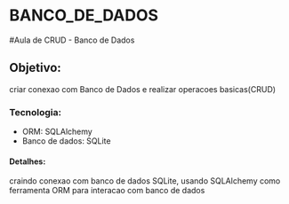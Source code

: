 # BANCO_DE_DADOS
#Aula de CRUD - Banco de Dados

## Objetivo:
criar conexao com Banco de Dados  e realizar operacoes basicas(CRUD)

### Tecnologia:
- ORM: SQLAlchemy
- Banco de dados: SQLite

#### Detalhes:
craindo conexao com banco de dados SQLite, usando SQLAlchemy como ferramenta ORM para
interacao com banco de dados